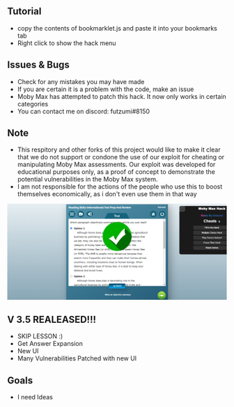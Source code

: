 ## Tutorial
- copy the contents of bookmarklet.js and paste it into your bookmarks tab
- Right click to show the hack menu
## Issues & Bugs
- Check for any mistakes you may have made 
- If you are certain it is a problem with the code, make an issue
- Moby Max has attempted to patch this hack. It now only works in certain categories
- You can contact me on discord: futzumi#8150
## Note
- This respitory and other forks of this project would like to make it clear that we do not support or condone the use of our exploit for cheating or manipulating Moby Max assessments. Our exploit was developed for educational purposes only, as a proof of concept to demonstrate the potential vulnerabilities in the Moby Max system.
- I am not responsible for the actions of the people who use this to boost themselves economically, as i don't even use them in that way
<img src="img.png" alt="Img" title="Prev">

## V 3.5 REALEASED!!!
- SKIP LESSON :)
- Get Answer Expansion
- New UI
- Many Vulnerabilities Patched with new UI


## Goals
- I need Ideas
